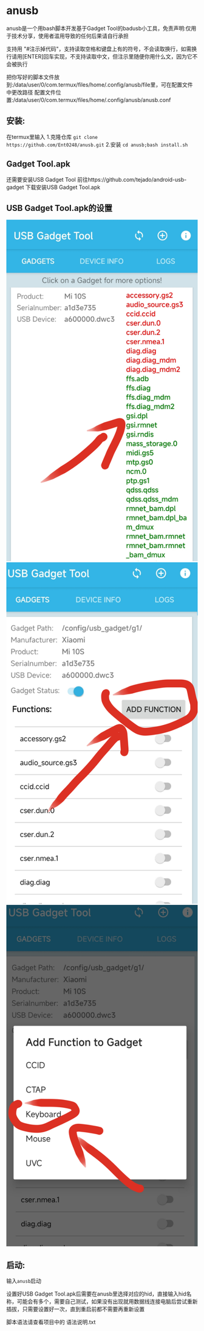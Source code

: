 # anusb
anusb是一个用bash脚本开发基于Gadget Tool的badusb小工具，免责声明:仅用于技术分享，使用者滥用导致的任何后果请自行承担

支持用 "#注示掉代码"，支持读取空格和键盘上有的符号，不会读取换行，如需换行请用[ENTER]回车实现，不支持读取中文，但注示里随便你用什么文，因为它不会被执行

把你写好的脚本文件放到:/data/user/0/com.termux/files/home/.config/anusb/file里，可在配置文件中更改路径
配置文件位置:/data/user/0/com.termux/files/home/.config/anusb/anusb.conf


## 安装:
在termux里输入
1.克隆仓库
`git clone https://github.com/Ent0248/anusb.git`
2.安装
`cd anusb;bash install.sh`



## Gadget Tool.apk
还需要安装USB Gadget Tool
前往https://github.com/tejado/android-usb-gadget
下载安装USB Gadget Tool.apk

## USB Gadget Tool.apk的设置
![示例图片](a.png)
![示例图片](c.png)
![示例图片](b.png)




## 启动: 
输入`anusb`启动

设置好USB Gadget Tool.apk后需要在anusb里选择对应的hid，直接输入hid名称，可能会有多个，需要自己测试，如果没有出现就用数据线连接电脑后尝试重新插拔，只需要设置好一次，直到重启前都不需要再重新设置

脚本语法请查看项目中的 语法说明.txt
